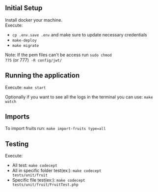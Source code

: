 <h2>Initial Setup</h2>

Install docker your machine.\
Execute:
  - <code>cp .env.save .env</code> and make sure to update necessary credentials
  - <code>make-deploy</code>
  - <code>make migrate</code>

Note: If the pem files can't be access run <code>sudo chmod 775</code> (or 777)<code> -R config/jwt/</code>

<h2>Running the application</h2>
Execute: <code>make start</code>

Optionally if you want to see all the logs in the terminal you can use: <code>make watch</code>

<h2>Imports</h2>
To import fruits run: <code>make import-fruits type=all</code>

<h2>Testing</h2>
Execute:

  - All test: <code>make codecept</code>
  - All in specific folder test(ex:): <code>make codecept tests/unit/fruit</code>
  - Specific file test(ex:): <code>make codecept tests/unit/fruit/FruitTest.php</code>